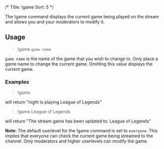 /*
Title: !game
Sort: 5
*/

The !game command displays the current game being played on the stream and allows you and your moderators to modify it.

## Usage

> !game `game name`

`game name` is the name of the game that you wish to change to. Only place a game name to change the current game. Omitting this value displays the current game.

### Examples

> !game

will return "night is playing League of Legends"

> !game League of Legends

will return "The stream game has been updated to: League of Legends"

**Note:** The default userlevel for the !game command is set to `everyone`. This implies that everyone can check the current game being streamed to the channel. Only moderators and higher userlevels can modify the game.